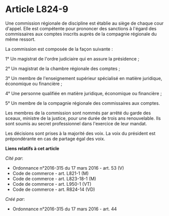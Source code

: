 # Article L824-9

Une commission régionale de discipline est établie au siège de chaque cour d'appel. Elle est compétente pour prononcer des
sanctions à l'égard des commissaires aux comptes inscrits auprès de la compagnie régionale du même ressort. 

La commission est composée de la façon suivante : 

1° Un magistrat de l'ordre judiciaire qui en assure la présidence ; 

2° Un magistrat de la chambre régionale des comptes ; 

3° Un membre de l'enseignement supérieur spécialisé en matière juridique, économique ou financière ; 

4° Une personne qualifiée en matière juridique, économique ou financière ; 

5° Un membre de la compagnie régionale des commissaires aux comptes. 

Les membres de la commission sont nommés par arrêté du garde des sceaux, ministre de la justice, pour une durée de trois ans
renouvelable. Ils sont soumis au secret professionnel dans l'exercice de leur mandat. 

Les décisions sont prises à la majorité des voix. La voix du président est prépondérante en cas de partage égal des voix.

**Liens relatifs à cet article**

_Cité par_:

  - Ordonnance n°2016-315 du 17 mars 2016 - art. 53 (V)
  - Code de commerce - art. L821-1 (M)
  - Code de commerce - art. L823-18-1 (M)
  - Code de commerce - art. L950-1 (VT)
  - Code de commerce - art. R824-14 (VD)

_Créé par_:

  - Ordonnance n°2016-315 du 17 mars 2016 - art. 44
